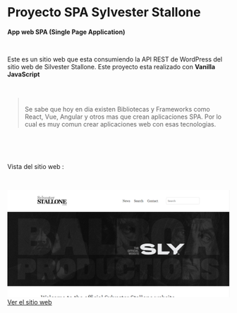# Proyecto SPA Sylvester Stallone

**App web SPA (Single Page Application)**

<br />

Este es un sitio web que esta consumiendo la API REST de WordPress del sitio web de Silvester Stallone. Este proyecto esta realizado con **Vanilla JavaScript** 

<br />

>
> <br /> Se sabe que hoy en dia existen Bibliotecas y Frameworks como React, Vue, Angular y otros mas que crean aplicaciones SPA. Por lo cual es muy comun crear aplicaciones web con esas tecnologias. 
<br/>

<br />
<br />
 
Vista del sitio web :

<br />

![The San Juan Mountains are beautiful!](/public/images/view-project-sylvester.PNG "San Juan Mountains")
<br />
[Ver el sitio web](https://6539ad2c951c6406838596bf--neon-khapse-949975.netlify.app/)



